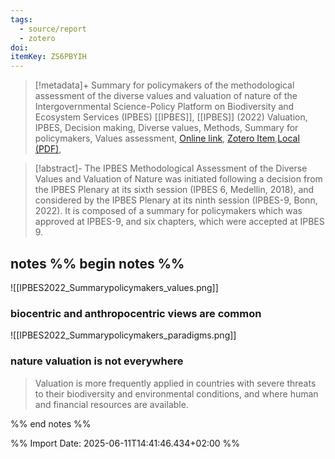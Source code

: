 ```yaml
---
tags:
  - source/report
  - zotero
doi: 
itemKey: ZS6PBYIH
---
```

>[!metadata]+
> Summary for policymakers of the methodological assessment of the diverse values and valuation of nature of the Intergovernmental Science-Policy Platform on Biodiversity and Ecosystem Services (IPBES)
> [[IPBES]], 
> [[IPBES]] (2022)
> Valuation, IPBES, Decision making, Diverse values, Methods, Summary for policymakers, Values assessment, 
> [Online link](https://zenodo.org/records/7410287), [Zotero Item](zotero://select/library/items/ZS6PBYIH),[Local (PDF)](file://C:/Users/aburg/Documents/references/zotero/storage/QZY64BWP/IPBES2022_Summarypolicymakers.pdf), 


>[!abstract]-
>The IPBES Methodological Assessment of the Diverse Values and Valuation of Nature was initiated following a decision from the IPBES Plenary at its sixth session (IPBES 6, Medellin, 2018), and considered by the IPBES Plenary at its ninth session (IPBES-9, Bonn, 2022). It is composed of a summary for policymakers which was approved at IPBES-9, and six chapters, which were accepted at IPBES 9.

## notes %% begin notes %%
![[IPBES2022_Summarypolicymakers_values.png]]
### biocentric and anthropocentric views are common
![[IPBES2022_Summarypolicymakers_paradigms.png]]
### nature valuation is not everywhere
>Valuation is more frequently applied in countries with severe threats to their biodiversity and environmental conditions, and where human and financial resources are available.

%% end notes %%

%% Import Date: 2025-06-11T14:41:46.434+02:00 %%
